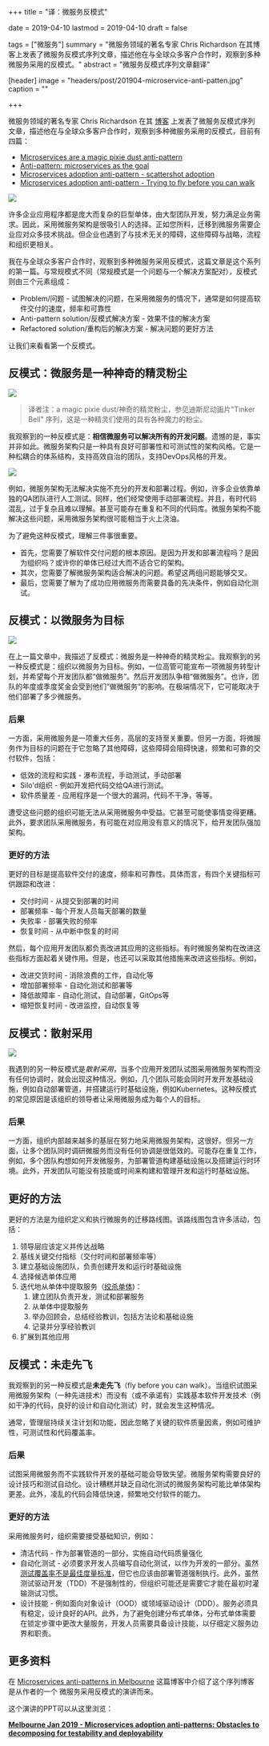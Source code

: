 +++
title = "译：微服务反模式"

date = 2019-04-10
lastmod = 2019-04-10
draft = false

tags = ["微服务"]
summary = "微服务领域的著名专家 Chris Richardson 在其博客上发表了微服务反模式序列文章，描述他在与全球众多客户合作时，观察到多种微服务采用的反模式。"
abstract = "微服务反模式序列文章翻译"

[header]
image = "headers/post/201904-microservice-anti-patten.jpg"
caption = ""

+++

微服务领域的著名专家 Chris Richardson 在其 [博客](http://chrisrichardson.net/blog.html) 上发表了微服务反模式序列文章，描述他在与全球众多客户合作时，观察到多种微服务采用的反模式，目前有四篇：

- [Microservices are a magic pixie dust anti-pattern](http://chrisrichardson.net/post/antipatterns/2019/01/07/microservices-are-a-magic-pixie-dust.html)
- [Anti-pattern: microservices as the goal](http://chrisrichardson.net/post/antipatterns/2019/01/14/antipattern-microservices-are-the-goal.html)
- [Microservices adoption anti-pattern - scattershot adoption](http://chrisrichardson.net/post/antipatterns/2019/02/25/antipattern-scattershot-adoption.html)
- [Microservices adoption anti-pattern - Trying to fly before you can walk](http://chrisrichardson.net/post/antipatterns/2019/04/09/antipattern-flying-before-walking.html)

![](images/cover.jpg)

许多企业应用程序都是庞大而复杂的巨型单体，由大型团队开发，努力满足业务需求。因此，采用微服务架构是很吸引人的选择。正如您所料，迁移到微服务需要企业应对众多技术挑战。但企业也遇到了与技术无关的障碍，这些障碍与战略，流程和组织更相关。

我在与全球众多客户合作时，观察到多种微服务采用反模式，这篇文章是这个系列的第一篇。与常规模式不同（常规模式是一个问题与一个解决方案配对），反模式则由三个元素组成：

- Problem/问题 - 试图解决的问题，在采用微服务的情况下，通常是如何提高软件交付的速度，频率和可靠性
- Anti-pattern solution/反模式解决方案 - 效果不佳的解决方案
- Refactored solution/重构后的解决方案 - 解决问题的更好方法

让我们来看看第一个反模式。

## 反模式：微服务是一种神奇的精灵粉尘

![](images/magic-pixie-dust.jpg)

> 译者注：a magic pixie dust/神奇的精灵粉尘，参见迪斯尼动画片"Tinker Bell" 序列，这是一种精灵们使用的具有各种魔力的粉尘。

我观察到的一种反模式是：**相信微服务可以解决所有的开发问题**。遗憾的是，事实并非如此。微服务架构只是一种具有良好可部署性和可测试性的架构风格。它是一种松耦合的体系结构，支持高效自治的团队，支持DevOps风格的开发。

![](images/successtriangle.png)

例如，微服务架构无法解决实施不充分的开发和部署过程。例如，许多企业依靠单独的QA团队进行人工测试。同样，他们经常使用手动部署流程。并且，有时代码混乱，过于复杂且难以理解。甚至可能存在重复和不同的代码库。微服务架构不能解决这些问题，采用微服务架构很可能相当于火上浇油。

为了避免这种反模式，理解三件事很重要。

- 首先，您需要了解软件交付问题的根本原因。是因为开发和部署流程吗？是因为组织吗？或许你的单体已经过大而不适合它的架构。
- 其次，您需要了解微服务架构适合解决的问题。希望这两组问题能够交叉。
- 最后，您需要了解为了成功应用微服务而需要具备的先决条件，例如自动化测试。

## 反模式：以微服务为目标


![](images/microservices-as-the-goal.jpg)

在上一篇文章中，我描述了反模式：微服务是一种神奇的精灵粉尘。我观察到的另一种反模式是：组织以微服务为目标。例如，一位高管可能宣布一项微服务转型计划，并希望每个开发团队都“做微服务”。然后开发团队争相“做微服务”。也许，团队的年度或季度奖金会受到他们“做微服务”的影响。在极端情况下，它可能取决于他们部署了多少微服务。

### 后果

一方面，采用微服务是一项重大任务，高层的支持至关重要。但另一方面，将微服务作为目标的问题在于它忽略了其他障碍，这些障碍会阻碍快速，频繁和可靠的交付软件，包括：

- 低效的流程和实践 - 瀑布流程，手动测试，手动部署
- Silo'd组织 - 例如开发把代码交给QA进行测试。
- 软件质量差 - 应用程序是一个很大的漏洞，代码不干净，等等。

遭受这些问题的组织可能无法从采用微服务中受益。它甚至可能使事情变得更糟。此外，要求团队采用微服务，有可能在对应用没有意义的情况下，给开发团队强加架构。

### 更好的方法

更好的目标是提高软件交付的速度，频率和可靠性。具体而言，有四个关键指标可供跟踪和改进：

- 交付时间 - 从提交到部署的时间
- 部署频率 - 每个开发人员每天部署的数量
- 失败率 - 部署失败的频率
- 恢复时间 - 从中断中恢复的时间

然后，每个应用开发团队都负责改进其应用的这些指标。有时微服务架构在改进这些指标方面起着关键作用。但是，也还可以采取其他措施来改进这些指标。例如，

- 改进交货时间 - 消除浪费的工作，自动化等
- 增加部署频率 - 自动化测试和部署等
- 降低故障率 - 自动化测试，自动部署，GitOps等
- 缩短恢复时间 - 改进监控，自动恢复等

## 反模式：散射采用

![](images/scattershot-adoption.jpg)

我遇到的另一种反模式是*散射采用*，当多个应用开发团队试图采用微服务架构而没有任何协调时，就会出现这种情况。例如，几个团队可能会同时开发开发基础设施，例如自动部署管道，并搭建运行时基础设施，例如Kubernetes。这种反模式的常见原因是该组织的领导者让采用微服务成为每个人的目标。

### 后果

一方面，组织内部越来越多的基层在努力地采用微服务架构，这很好。但另一方面，让多个团队同时调研微服务而没有任何协调是很低效的。可能存在重复工作，例如，多个团队构想如何开发微服务，为部署管道构建基础设施以及搭建运行时环境。此外，开发团队可能没有技能或时间来构建和管理开发和运行时基础设施。

## 更好的方法

更好的方法是为组织定义和执行微服务的迁移路线图。该路线图包含许多活动，包括：

1. 领导层应该定义并传达战略
2. 基线关键交付指标（交付时间和部署频率等）
3. 建立基础设施团队，负责创建开发和运行时基础设施
4. 选择候选单体应用
5. 迭代地从单体中提取服务（[绞杀单体](https://microservices.io/patterns/refactoring/strangler-application.html))：
	1. 建立团队负责开发，测试和部署服务
	2. 从单体中提取服务
	3. 举办回顾会，总结经验教训，包括方法论和基础设施
	4. 记录并分享经验教训
6. 扩展到其他应用

## 反模式：未走先飞

我观察到的另一种反模式是**未走先飞**（fly before you can walk）。当组织试图采用微服务架构（一种先进技术）而没有（或不承诺有）实践基本软件开发技术（例如干净的代码，良好的设计和自动化测试）时，就会发生这种情况。

通常，管理层持续关注计划和功能，因此忽略了关键的软件质量因素，例如可维护性，可测试性和代码覆盖率。

### 后果

试图采用微服务而不实践软件开发的基础可能会导致失望。微服务架构需要良好的设计技巧和测试自动化。设计糟糕并缺乏自动化测试的微服务架构可能比单体架构更差。此外，凌乱的代码会降低快速，频繁地交付软件的能力。

### 更好的方法

采用微服务时，组织需要接受基础知识，例如：

- 清洁代码 - 作为部署管道的一部分，实施自动代码质量强化
- 自动化测试 - 必须要求开发人员编写自动化测试，以作为开发的一部分。虽然[测试覆盖率不是最佳度量标准](https://martinfowler.com/bliki/TestCoverage.html)，但它也应该由部署管道强制执行。此外，虽然测试驱动开发（TDD）不是强制性的，但组织可能还是需要它才能在最初时灌输测试习惯。
- 设计技能 - 例如面向对象设计（OOD）或领域驱动设计（DDD）。服务必须具有稳定，设计良好的API。此外，为了避免创建分布式单体，分布式单体需要在锁定步骤中更改大量服务，开发人员需要具备设计技能，以仔细定义服务边界和职责。

## 更多资料

在 [Microservices anti-patterns in Melbourne](http://chrisrichardson.net/post/antipatterns/2019/01/28/melbourne-microservices.html) 这篇博客中介绍了这个序列博客是从作者的一个 微服务采用反模式的演讲而来。

这个演讲的PPT可以从这里浏览：

[**Melbourne Jan 2019 - Microservices adoption anti-patterns: Obstacles to decomposing for testability and deployability**](https://www.slideshare.net/chris.e.richardson/melbourne-jan-2019-microservices-adoption-antipatterns-obstacles-to-decomposing-for-testability-and-deployability)


